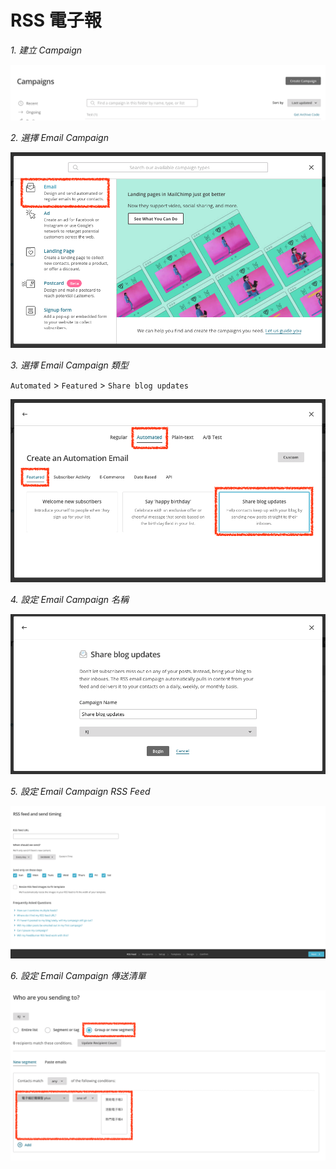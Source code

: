 # RSS 電子報

*1. 建立 Campaign*

![建立 Campaign](./images/mailchimp-campaign-rss-create.png)


*2. 選擇 Email Campaign*

![選擇 Email Campaign](./images/mailchimp-campaign-rss-select-email.png)

*3. 選擇 Email Campaign 類型*

`Automated` > `Featured` > `Share blog updates`

![選擇 Email Campaign 類型](./images/mailchimp-campaign-rss-share-blog-update.png)

*4. 設定 Email Campaign 名稱*

![設定 Email Campaign 名稱](./images/mailchimp-campaign-rss-campaign-name.png)

*5. 設定 Email Campaign RSS Feed*

![設定 Email Campaign RSS Feed](./images/mailchimp-campaign-rss-feed-url.png)

*6. 設定 Email Campaign 傳送清單*

![設定 Email Campaign 傳送清單](./images/mailchimp-campaign-rss-sending-list.png)
